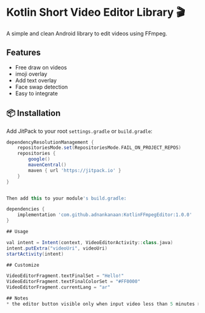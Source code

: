 # Kotlin Short Video Editor Library 🎬

A simple and clean Android library to edit videos using FFmpeg.

## Features
- Free draw on videos
- imoji overlay
- Add text overlay
- Face swap detection 
- Easy to integrate

## 📦 Installation

Add JitPack to your root `settings.gradle` or `build.gradle`:

```groovy
dependencyResolutionManagement {
    repositoriesMode.set(RepositoriesMode.FAIL_ON_PROJECT_REPOS)
    repositories {
        google()
        mavenCentral()
        maven { url 'https://jitpack.io' }
    }
}


Then add this to your module's build.gradle:

dependencies {
    implementation 'com.github.adnankanaan:KotlinFFmpegEditor:1.0.0'
}

## Usage

val intent = Intent(context, VideoEditorActivity::class.java)
intent.putExtra("videoUri", videoUri)
startActivity(intent)

## Customize

VideoEditorFragment.textFinalSet = "Hello!"
VideoEditorFragment.textFinalColorSet = "#FF0000"
VideoEditorFragment.currentLang = "ar"

## Notes
* the editor button visible only when input video less than 5 minutes > only shorts video

